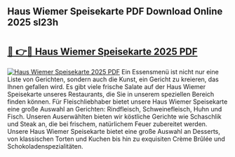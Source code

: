 ## Haus Wiemer Speisekarte PDF Download Online 2025 sl23h

# <h2><a href="http://gc8gdj.nevu.top/?p=Haus+Wiemer+Speisekarte">🔗 👉🔴 Haus Wiemer Speisekarte 2025 PDF</a></h2>

[![Haus Wiemer Speisekarte 2025 PDF](https://i.imgur.com/dBaPXMq.png)](http://gc8gdj.nevu.top/?p=Haus+Wiemer+Speisekarte)
Ein Essensmenü ist nicht nur eine Liste von Gerichten, sondern auch die Kunst, ein Gericht zu kreieren, das Ihnen gefallen wird. Es gibt viele frische Salate auf der Haus Wiemer Speisekarte unseres Restaurants, die Sie in unserem speziellen Bereich finden können. Für Fleischliebhaber bietet unsere Haus Wiemer Speisekarte eine große Auswahl an Gerichten: Rindfleisch, Schweinefleisch, Huhn und Fisch. Unseren Auserwählten bieten wir köstliche Gerichte wie Schaschlik und Steak an, die bei frischem, natürlichem Feuer zubereitet werden. Unsere Haus Wiemer Speisekarte bietet eine große Auswahl an Desserts, von klassischen Torten und Kuchen bis hin zu exquisiten Crème Brûlée und Schokoladenspezialitäten.
